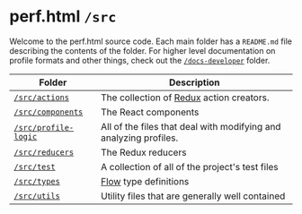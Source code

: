 # perf.html `/src`

Welcome to the perf.html source code. Each main folder has a `README.md` file describing the contents of the folder. For higher level documentation on profile formats and other things, check out the [`/docs-developer`](../docs-developer) folder.

| Folder                                  | Description                                            |
| --------------------------------------- | ------------------------------------------------------ |
| [`/src/actions`](./actions)             | The collection of [Redux](http://redux.js.org/) action creators. |
| [`/src/components`](./components)       | The React components |
| [`/src/profile-logic`](./profile-logic) | All of the files that deal with modifying and analyzing profiles. |
| [`/src/reducers`](./reducers)           | The Redux reducers |
| [`/src/test`](./test)                   | A collection of all of the project's test files |
| [`/src/types`](./types)                 | [Flow](https://flow.org/) type definitions |
| [`/src/utils`](./utils)                 | Utility files that are generally well contained |
